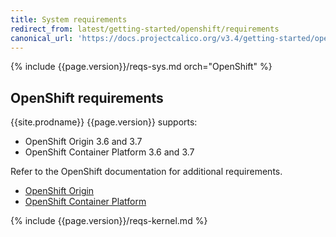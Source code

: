 ```yaml
---
title: System requirements
redirect_from: latest/getting-started/openshift/requirements
canonical_url: 'https://docs.projectcalico.org/v3.4/getting-started/openshift/requirements'
---
```


{% include {{page.version}}/reqs-sys.md orch="OpenShift" %}

## OpenShift requirements

{{site.prodname}} {{page.version}} supports:

- OpenShift Origin 3.6 and 3.7
- OpenShift Container Platform 3.6 and 3.7

Refer to the OpenShift documentation for additional requirements.

- [OpenShift Origin](https://docs.openshift.org/latest/install/prerequisites.html)
- [OpenShift Container Platform](https://docs.openshift.com/container-platform/latest/install/prerequisites.html)

{% include {{page.version}}/reqs-kernel.md %}
